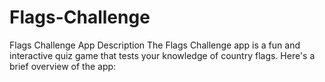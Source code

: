 # Flags-Challenge
Flags Challenge App Description The Flags Challenge app is a fun and interactive quiz game that tests your knowledge of country flags. Here's a brief overview of the app:
